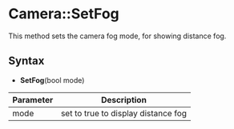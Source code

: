 # Camera::SetFog

This method sets the camera fog mode, for showing distance fog.

## Syntax

- **SetFog**(bool mode)

| Parameter | Description |
|---|---|
| mode | set to true to display distance fog |
